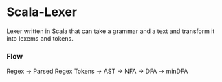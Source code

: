 # Scala-Lexer

Lexer written in Scala that can take a grammar and a text and transform it into lexems and tokens.

### Flow
Regex -> Parsed Regex Tokens -> AST -> NFA -> DFA -> minDFA 
